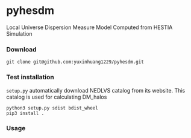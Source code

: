 # pyhesdm
Local Universe Dispersion Measure Model Computed from HESTIA Simulation   
      
### Download   
```
git clone git@github.com:yuxinhuang1229/pyhesdm.git
```   
      
### Test installation   
```setup.py``` automatically download NEDLVS catalog from its website. This catalog is used for calculating DM_halos  
```
python3 setup.py sdist bdist_wheel
pip3 install .
```   
   
### Usage
